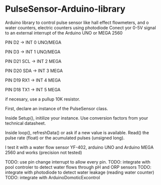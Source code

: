 # PulseSensor-Arduino-library
Arduino library to control pulse sensor like hall effect flowmeters, and o water counters, electric counters using photodiode
Conect yor 0-5V signal to an external interrupt of the Arduino UNO or MEGA 2560

PIN D2  -> INT 0  UNO/MEGA

PIN D3  -> INT 1  UNO/MEGA

PIN D21 SCL -> INT 2  MEGA

PIN D20 SDA -> INT 3  MEGA

PIN D19 RX1 -> INT 4  MEGA

PIN D18 TX1 -> INT 5  MEGA

if necesary, use a pullup 10K resistor.

First, declare an instance of the PulseSensor class.

Inside Setup(), initilize your instance. Use conversion factors from your technical datasheet.

Inside loop(), refreshData() or ask if a new value is available.
Read() the pulse rate (float) or the acumulated pulses (unsigned long). 

I test it with a water flow sensor YF-402, arduino UNO and Arduino MEGA 2560 and works (precision not tested)  

TODO: use pin change interrupt to allow every pin.
TODO: integrate with pool controler to detect water flows through pH and ORP sensors
TODO: integrate with photodiode to detect water leakage (reading water counter)
TODO: integrate with ArduinoDomoticExcontrol
